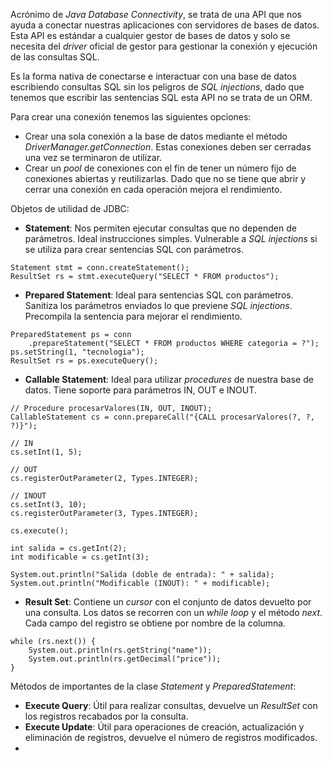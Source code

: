 Acrónimo de *Java Database Connectivity*, se trata de una API que nos ayuda a conectar nuestras aplicaciones con servidores de bases de datos. Esta API es estándar a cualquier gestor de bases de datos y solo se necesita del *driver* oficial de gestor para gestionar la conexión y ejecución de las consultas SQL.

Es la forma nativa de conectarse e interactuar con una base de datos escribiendo consultas SQL sin los peligros de *SQL injections*, dado que tenemos que escribir las sentencias SQL esta API no se trata de un ORM.

Para crear una conexión tenemos las siguientes opciones:

- Crear una sola conexión a la base de datos mediante el método *DriverManager.getConnection*. Estas conexiones deben ser cerradas una vez se terminaron de utilizar.
- Crear un *pool* de conexiones con el fin de tener un número fijo de conexiones abiertas y reutilizarlas. Dado que no se tiene que abrir y cerrar una conexión en cada operación mejora el rendimiento.

Objetos de utilidad de JDBC:

- **Statement**: Nos permiten ejecutar consultas que no dependen de parámetros. Ideal instrucciones simples. Vulnerable a *SQL injections* si se utiliza para crear sentencias SQL con parámetros.

```
Statement stmt = conn.createStatement();
ResultSet rs = stmt.executeQuery("SELECT * FROM productos");
```

- **Prepared Statement**: Ideal para sentencias SQL con parámetros. Sanitiza los parámetros enviados lo que previene *SQL injections*. Precompila la sentencia para mejorar el rendimiento.

```
PreparedStatement ps = conn
	.prepareStatement("SELECT * FROM productos WHERE categoria = ?");
ps.setString(1, "tecnologia");
ResultSet rs = ps.executeQuery();
```

- **Callable Statement**: Ideal para utilizar *procedures* de nuestra base de datos. Tiene soporte para parámetros IN, OUT e INOUT.

```
// Procedure procesarValores(IN, OUT, INOUT);
CallableStatement cs = conn.prepareCall("{CALL procesarValores(?, ?, ?)}");

// IN
cs.setInt(1, 5);

// OUT
cs.registerOutParameter(2, Types.INTEGER);

// INOUT
cs.setInt(3, 10);
cs.registerOutParameter(3, Types.INTEGER);

cs.execute();

int salida = cs.getInt(2);
int modificable = cs.getInt(3);

System.out.println("Salida (doble de entrada): " + salida);
System.out.println("Modificable (INOUT): " + modificable);
```

- **Result Set**: Contiene un *cursor* con el conjunto de datos devuelto por una consulta. Los datos se recorren con un *while loop* y el método *next*. Cada campo del registro se obtiene por nombre de la columna.

```
while (rs.next()) {
    System.out.println(rs.getString("name"));
    System.out.println(rs.getDecimal("price"));
}
```

Métodos de importantes de la clase *Statement* y *PreparedStatement*:

- **Execute Query**: Útil para realizar consultas, devuelve un *ResultSet* con los registros recabados por la consulta.
- **Execute Update**: Útil para operaciones de creación, actualización y eliminación de registros, devuelve el número de registros modificados.
- 